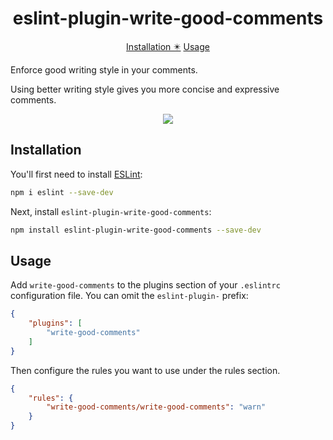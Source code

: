 <h1 align="center">eslint-plugin-write-good-comments</h1>

<p align="center">
  <a href="#installation">Installation ✴️</a>
  <a href="#usage">Usage </a>
</p>


Enforce good writing style in your comments.

Using better writing style gives you more concise and expressive comments.

<p align="center">
  <img src="https://user-images.githubusercontent.com/3704904/113325601-f68f0b80-9318-11eb-8fe8-c9914e48e28e.png">
</p>

## Installation

You'll first need to install [ESLint](http://eslint.org):

```bash
npm i eslint --save-dev
```

Next, install `eslint-plugin-write-good-comments`:

```bash
npm install eslint-plugin-write-good-comments --save-dev
```

## Usage

Add `write-good-comments` to the plugins section of your `.eslintrc`
configuration file. You can omit the `eslint-plugin-` prefix:

```json
{
    "plugins": [
        "write-good-comments"
    ]
}
```

Then configure the rules you want to use under the rules section.

```json
{
    "rules": {
        "write-good-comments/write-good-comments": "warn"
    }
}
```

